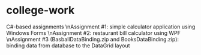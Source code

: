 # college-work
C#-based assignments
\nAssignment #1: simple calculator application using Windows Forms
\nAssignment #2: restaurant bill calculator using WPF
\nAssignment #3 (BasballDataBinding.zip and BooksDataBinding.zip): binding data from database to the DataGrid layout
